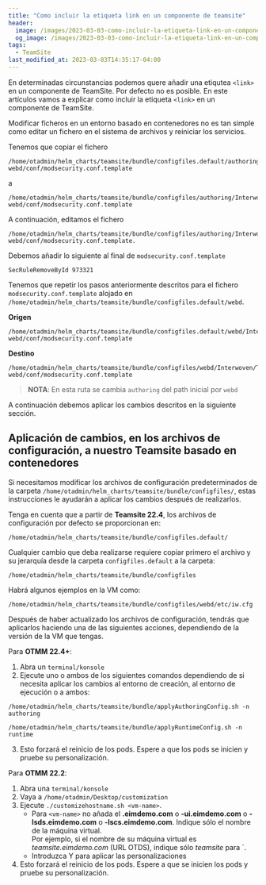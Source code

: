 ```yaml
---
title: "Como incluir la etiqueta link en un componente de teamsite"
header:
  image: /images/2023-03-03-como-incluir-la-etiqueta-link-en-un-componente-de-teamsite/como-incluir-la-etiqueta-link-en-un-componente-de-teamsite.png
  og_image: /images/2023-03-03-como-incluir-la-etiqueta-link-en-un-componente-de-teamsite/como-incluir-la-etiqueta-link-en-un-componente-de-teamsite.png
tags:
  - TeamSite
last_modified_at: 2023-03-03T14:35:17-04:00
---
```


En determinadas circunstancias podemos quere añadir una etiqutea `<link>` en un componente de TeamSite. Por defecto no es posible. 
En este artículos vamos a explicar como incluir la etiqueta `<link>` en un componente de TeamSite.

Modificar ficheros en un entorno basado en contenedores no es tan simple como editar un fichero en el sistema de archivos y reiniciar los servicios.  

Tenemos que copiar el fichero

```console
/home/otadmin/helm_charts/teamsite/bundle/configfiles.default/authoring/Interwoven/TeamSite/iw-webd/conf/modsecurity.conf.template 
```

a 

```console
/home/otadmin/helm_charts/teamsite/bundle/configfiles/authoring/Interwoven/TeamSite/iw-webd/conf/modsecurity.conf.template 
```

A continuación, editamos el fichero 

```console
/home/otadmin/helm_charts/teamsite/bundle/configfiles/authoring/Interwoven/TeamSite/iw-webd/conf/modsecurity.conf.template.   
```

Debemos añadir lo siguiente al final de `modsecurity.conf.template` 

```console
SecRuleRemoveById 973321
```

Tenemos que repetir los pasos anteriormente descritos para el fichero `modsecurity.conf.template` alojado en `/home/otadmin/helm_charts/teamsite/bundle/configfiles.default/webd`. 

**Origen**

```console
/home/otadmin/helm_charts/teamsite/bundle/configfiles.default/webd/Interwoven/TeamSite/iw-webd/conf/modsecurity.conf.template 
```

**Destino**

```console
/home/otadmin/helm_charts/teamsite/bundle/configfiles/webd/Interwoven/TeamSite/iw-webd/conf/modsecurity.conf.template 
```

> **NOTA**: En esta ruta se cambia `authoring` del path inicial por `webd`

A continuación debemos aplicar los cambios descritos en la siguiente sección.


## Aplicación de cambios, en los archivos de configuración, a nuestro Teamsite basado en contenedores

Si necesitamos modificar los archivos de configuración predeterminados de la carpeta `/home/otadmin/helm_charts/teamsite/bundle/configfiles/`, estas instrucciones le ayudarán a aplicar los cambios después de realizarlos. 

Tenga en cuenta que a partir de **Teamsite 22.4**, los archivos de configuración por defecto 
se proporcionan en:

```console
/home/otadmin/helm_charts/teamsite/bundle/configfiles.default/
```

Cualquier cambio que deba realizarse requiere copiar primero el archivo y su jerarquía 
desde la carpeta `configfiles.default` a la carpeta:

```console
/home/otadmin/helm_charts/teamsite/bundle/configfiles
```  

Habrá algunos ejemplos en la VM como:

```console
/home/otadmin/helm_charts/teamsite/bundle/configfiles/webd/etc/iw.cfg
```

Después de haber actualizado los archivos de configuración, tendrás que aplicarlos haciendo una de las siguientes acciones, dependiendo de la versión de la VM que tengas. 

Para **OTMM 22.4+**:

   1. Abra un `terminal/konsole`
   2. Ejecute uno o ambos de los siguientes comandos dependiendo de si necesita aplicar los cambios al entorno de creación, al entorno de ejecución o a ambos:

```consolse
/home/otadmin/helm_charts/teamsite/bundle/applyAuthoringConfig.sh -n authoring

/home/otadmin/helm_charts/teamsite/bundle/applyRuntimeConfig.sh -n runtime
```

   3. Esto forzará el reinicio de los pods. Espere a que los pods se inicien y pruebe su personalización.

Para **OTMM 22.2**:

   1. Abra una `terminal/konsole`
   2. Vaya a `/home/otadmin/Desktop/customization`
   3. Ejecute `./customizehostname.sh <vm-name>`.
      -	Para `<vm-name>` no añada el **.eimdemo.com** o **-ui.eimdemo.com** o **-lsds.eimdemo.com** o 
         **-lscs.eimdemo.com**.  Indique sólo el nombre de la máquina virtual.  
         Por ejemplo, si el nombre de su máquina virtual es *teamsite.eimdemo.com* (URL OTDS), 
         indique sólo *teamsite* para `<vm-name>.
      -	Introduzca Y para aplicar las personalizaciones
   4. Esto forzará el reinicio de los pods. Espere a que se inicien los pods y pruebe su personalización.